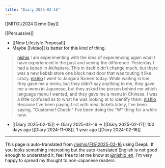 ```yaml
---
title: "Diary 2025-02-16"
---
```



[[MITOU2024 Demo Day]]

[[Persuasive]]
- [[New Lifestyle Proposal]]
- Maybe [[video]] is better for this kind of thing.


> [nishio](https://x.com/nishio/status/1890966207899001217) I am experimenting with the idea of experiencing again what I have experienced in the past and seeing the difference. Yesterday I had a kebab in Akihabara. This in itself didn't change much, but there was a new kebab store one block next door that was touting it like crazy.
> [nishio](https://x.com/nishio/status/1890966210793058373) I went to Jangara Ramen today. While waiting in line, they gave me a menu, but they didn't say anything to me, they gave me a menu in Japanese, but they asked the person behind me which language menu I wanted, and they gave me a menu in Chinese. I was a little confused as to what he was looking at to identify them.
> [nishio](https://x.com/nishio/status/1890972280613728592) Because I've been paying first with meal tickets lately, I've been saying, "Customer! Check!" I've been doing the "W" thing for a while now.

- [[Diary 2025-02-15]] ← Diary 2025-02-16 → [[Diary 2025-02-17]]
100 days ago [[Diary 2024-11-08]].
1 year ago [[Diary 2024-02-16]].
---
This page is auto-translated from [/nishio/日記2025-02-16](https://scrapbox.io/nishio/日記2025-02-16) using DeepL. If you looks something interesting but the auto-translated English is not good enough to understand it, feel free to let me know at [@nishio_en](https://twitter.com/nishio_en). I'm very happy to spread my thought to non-Japanese readers.